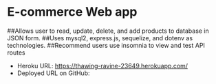 # E-commerce Web app

##Allows user to read, update, delete, and add products to database in JSON form. 
##Uses mysql2, express.js, sequelize, and dotenv as technologies.
##Recommend users use insomnia to view and test API routes
















* Heroku URL: https://thawing-ravine-23649.herokuapp.com/
* Deployed URL on GitHub: 
